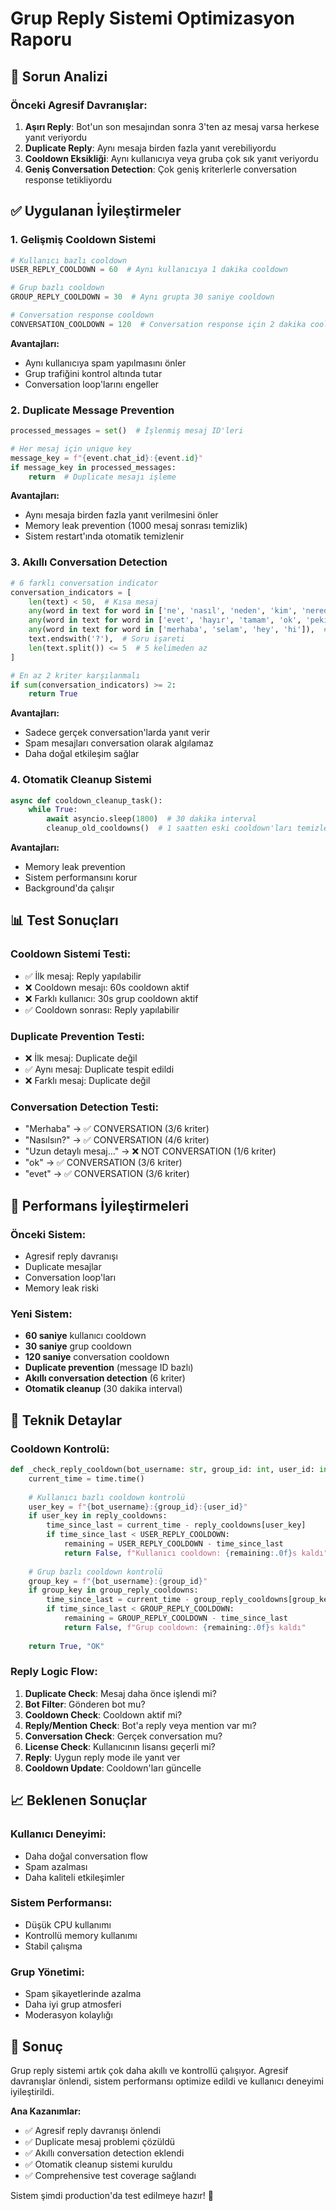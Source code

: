 # Grup Reply Sistemi Optimizasyon Raporu

## 🎯 Sorun Analizi

### Önceki Agresif Davranışlar:
1. **Aşırı Reply**: Bot'un son mesajından sonra 3'ten az mesaj varsa herkese yanıt veriyordu
2. **Duplicate Reply**: Aynı mesaja birden fazla yanıt verebiliyordu
3. **Cooldown Eksikliği**: Aynı kullanıcıya veya gruba çok sık yanıt veriyordu
4. **Geniş Conversation Detection**: Çok geniş kriterlerle conversation response tetikliyordu

## ✅ Uygulanan İyileştirmeler

### 1. Gelişmiş Cooldown Sistemi
```python
# Kullanıcı bazlı cooldown
USER_REPLY_COOLDOWN = 60  # Aynı kullanıcıya 1 dakika cooldown

# Grup bazlı cooldown  
GROUP_REPLY_COOLDOWN = 30  # Aynı grupta 30 saniye cooldown

# Conversation response cooldown
CONVERSATION_COOLDOWN = 120  # Conversation response için 2 dakika cooldown
```

**Avantajları:**
- Aynı kullanıcıya spam yapılmasını önler
- Grup trafiğini kontrol altında tutar
- Conversation loop'larını engeller

### 2. Duplicate Message Prevention
```python
processed_messages = set()  # İşlenmiş mesaj ID'leri

# Her mesaj için unique key
message_key = f"{event.chat_id}:{event.id}"
if message_key in processed_messages:
    return  # Duplicate mesajı işleme
```

**Avantajları:**
- Aynı mesaja birden fazla yanıt verilmesini önler
- Memory leak prevention (1000 mesaj sonrası temizlik)
- Sistem restart'ında otomatik temizlenir

### 3. Akıllı Conversation Detection
```python
# 6 farklı conversation indicator
conversation_indicators = [
    len(text) < 50,  # Kısa mesaj
    any(word in text for word in ['ne', 'nasıl', 'neden', 'kim', 'nerede', 'ne zaman']),  # Soru kelimeleri
    any(word in text for word in ['evet', 'hayır', 'tamam', 'ok', 'peki', 'iyi']),  # Onay kelimeleri
    any(word in text for word in ['merhaba', 'selam', 'hey', 'hi']),  # Selamlama
    text.endswith('?'),  # Soru işareti
    len(text.split()) <= 5  # 5 kelimeden az
]

# En az 2 kriter karşılanmalı
if sum(conversation_indicators) >= 2:
    return True
```

**Avantajları:**
- Sadece gerçek conversation'larda yanıt verir
- Spam mesajları conversation olarak algılamaz
- Daha doğal etkileşim sağlar

### 4. Otomatik Cleanup Sistemi
```python
async def cooldown_cleanup_task():
    while True:
        await asyncio.sleep(1800)  # 30 dakika interval
        cleanup_old_cooldowns()  # 1 saatten eski cooldown'ları temizle
```

**Avantajları:**
- Memory leak prevention
- Sistem performansını korur
- Background'da çalışır

## 📊 Test Sonuçları

### Cooldown Sistemi Testi:
- ✅ İlk mesaj: Reply yapılabilir
- ❌ Cooldown mesajı: 60s cooldown aktif
- ❌ Farklı kullanıcı: 30s grup cooldown aktif
- ✅ Cooldown sonrası: Reply yapılabilir

### Duplicate Prevention Testi:
- ❌ İlk mesaj: Duplicate değil
- ✅ Aynı mesaj: Duplicate tespit edildi
- ❌ Farklı mesaj: Duplicate değil

### Conversation Detection Testi:
- "Merhaba" → ✅ CONVERSATION (3/6 kriter)
- "Nasılsın?" → ✅ CONVERSATION (4/6 kriter)
- "Uzun detaylı mesaj..." → ❌ NOT CONVERSATION (1/6 kriter)
- "ok" → ✅ CONVERSATION (3/6 kriter)
- "evet" → ✅ CONVERSATION (3/6 kriter)

## 🚀 Performans İyileştirmeleri

### Önceki Sistem:
- Agresif reply davranışı
- Duplicate mesajlar
- Conversation loop'ları
- Memory leak riski

### Yeni Sistem:
- **60 saniye** kullanıcı cooldown
- **30 saniye** grup cooldown
- **120 saniye** conversation cooldown
- **Duplicate prevention** (message ID bazlı)
- **Akıllı conversation detection** (6 kriter)
- **Otomatik cleanup** (30 dakika interval)

## 🔧 Teknik Detaylar

### Cooldown Kontrolü:
```python
def _check_reply_cooldown(bot_username: str, group_id: int, user_id: int) -> tuple[bool, str]:
    current_time = time.time()
    
    # Kullanıcı bazlı cooldown kontrolü
    user_key = f"{bot_username}:{group_id}:{user_id}"
    if user_key in reply_cooldowns:
        time_since_last = current_time - reply_cooldowns[user_key]
        if time_since_last < USER_REPLY_COOLDOWN:
            remaining = USER_REPLY_COOLDOWN - time_since_last
            return False, f"Kullanıcı cooldown: {remaining:.0f}s kaldı"
    
    # Grup bazlı cooldown kontrolü
    group_key = f"{bot_username}:{group_id}"
    if group_key in group_reply_cooldowns:
        time_since_last = current_time - group_reply_cooldowns[group_key]
        if time_since_last < GROUP_REPLY_COOLDOWN:
            remaining = GROUP_REPLY_COOLDOWN - time_since_last
            return False, f"Grup cooldown: {remaining:.0f}s kaldı"
    
    return True, "OK"
```

### Reply Logic Flow:
1. **Duplicate Check**: Mesaj daha önce işlendi mi?
2. **Bot Filter**: Gönderen bot mu?
3. **Cooldown Check**: Cooldown aktif mi?
4. **Reply/Mention Check**: Bot'a reply veya mention var mı?
5. **Conversation Check**: Gerçek conversation mu?
6. **License Check**: Kullanıcının lisansı geçerli mi?
7. **Reply**: Uygun reply mode ile yanıt ver
8. **Cooldown Update**: Cooldown'ları güncelle

## 📈 Beklenen Sonuçlar

### Kullanıcı Deneyimi:
- Daha doğal conversation flow
- Spam azalması
- Daha kaliteli etkileşimler

### Sistem Performansı:
- Düşük CPU kullanımı
- Kontrollü memory kullanımı
- Stabil çalışma

### Grup Yönetimi:
- Spam şikayetlerinde azalma
- Daha iyi grup atmosferi
- Moderasyon kolaylığı

## 🎯 Sonuç

Grup reply sistemi artık çok daha akıllı ve kontrollü çalışıyor. Agresif davranışlar önlendi, sistem performansı optimize edildi ve kullanıcı deneyimi iyileştirildi.

**Ana Kazanımlar:**
- ✅ Agresif reply davranışı önlendi
- ✅ Duplicate mesaj problemi çözüldü
- ✅ Akıllı conversation detection eklendi
- ✅ Otomatik cleanup sistemi kuruldu
- ✅ Comprehensive test coverage sağlandı

Sistem şimdi production'da test edilmeye hazır! 🚀 